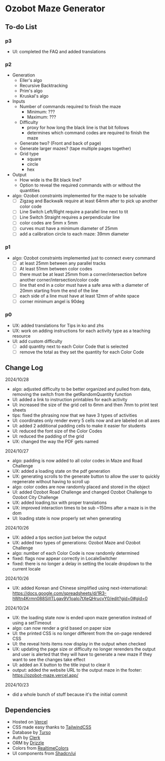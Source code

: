 # Ozobot Maze Generator

## To-do List

### p3

- UI: completed the FAQ and added translations

### p2

- Generation
  - Eller's algo
  - Recursive Backtracking
  - Prim's algo
  - Kruskal's algo
- Inputs
  - Number of commands required to finish the maze
    - Minimum: ???
    - Maximum: ???
  - Difficulty
    - proxy for how long the black line is that bit follows
    - determines which command codes are required to finish the maze
  - Generate two? (Front and back of page)
  - Generate larger mazes? (tape multiple pages together)
  - Grid type
    - square
    - circle
    - hex
- Output
  - How wide is the Bit black line?
  - Option to reveal the required commands with or without the quantities
- algo: Ozobot constraints implemented for the maze to be solvable
  - [ ] Zigzag and Backwalk require at least 64mm after to pick up another color code
  - [ ] Line Switch Left/Right require a parallel line next to tit
  - [ ] Line Switch Straight requires a perpendicular line
  - [ ] color codes are 5mm x 5mm
  - [ ] curves must have a minimum diameter of 25mm
  - [ ] add a calibration circle to each maze: 39mm diameter

### p1

- algo: Ozobot constraints implemented just to connect every command
  - [ ] at least 25mm between any parallel tracks
  - [ ] At least 51mm between color codes
  - [ ] there must be at least 25mm from a corner/intersection before another corner/intersection/color code
  - [ ] line that end in a color must have a safe area with a diameter of 20mm starting from the end of the line
  - [ ] each side of a line must have at least 12mm of white space
  - [ ] corner minimum angel is 90deg

### p0

- UX: added translations for Tips in ko and zhs
- UX: work on adding instructions for each activity type as a teaching resource
- UI: add custom difficulty
  - [ ] add quantity next to each Color Code that is selected
  - [ ] remove the total as they set the quantity for each Color Code

## Change Log

2024/10/28

- algo: adjusted difficulty to be better organized and pulled from data, removing the switch from the getRandomQuantity function
- UI: added a link to instruction printables for each activity
- UI: increased the size of the grid cell to 6mm and then 7mm to print test sheets
- tips: fixed the phrasing now that we have 3 types of activities
- UI: coordinates only render every 5 cells now and are labeled on all axes
- UI: added 2 additional padding cells to make it easier for students
- UI: reduced the font size of the Color Codes
- UI: reduced the padding of the grid
- UX: changed the way the PDF gets named

2024/10/27

- algo: padding is now added to all color codes in Maze and Road Challenge
- UX: added a loading state on the pdf generation
- UX: generating scrolls to the generate button to allow the user to quickly regenerate without having to scroll up
- algo: color codes are now randomly placed and stored in the object
- UI: added Ozobot Road Challenge and changed Ozobot Challenge to Ozobot City Challenge
- UX: added loading.tsx with proper translations
- UX: improved interaction times to be sub ~150ms after a maze is in the dom
- UI: loading state is now properly set when generating

2024/10/26

- UX: added a tips section just below the output
- UX: added two types of generations: Ozobot Maze and Ozobot Challenge
- algo: number of each Color Code is now randomly determined
- fixed: flags now appear correctly in LocaleSwitcher
- fixed: there is no longer a delay in setting the locale dropdown to the current locale

2024/10/26

- UX: added Korean and Chinese simplified using next-international: https://docs.google.com/spreadsheets/d/1R3-hWtn4Krmn088SiIITLgav9V1oalo7tXeQHrucyY0/edit?gid=0#gid=0

2024/10/24

- UX: the loading state now is ended upon maze generation instead of using a setTimeout
- algo: can now render a grid based on paper size
- UI: the printed CSS is no longer different from the on-page rendered CSS
- UI: the reveal hints items now display in the output when checked
- UX: updating the page size or difficulty no longer rerenders the output and user is alerted that they will have to generate a new maze if they want to see the changes take effect
- UI: added an X button to the title input to clear it
- output: added the website URL to the output maze in the footer: https://ozobot-maze.vercel.app/

2024/10/23

- did a whole bunch of stuff because it's the initial commit

## Dependencies

- Hosted on [Vercel](https://vercel.com/)
- CSS made easy thanks to [TailwindCSS](https://tailwindcss.com/)
- Database by [Turso](https://turso.tech/)
- Auth by [Clerk](https://clerk.com/)
- ORM by [Drizzle](https://orm.drizzle.team/)
- Colors from [RealtimeColors](https://www.realtimecolors.com/?colors=def2e7-050e09-89ddb0-1f824d-2bd579&fonts=Poppins-Poppins)
- UI components from [Shadcn/ui](https://ui.shadcn.com/)
